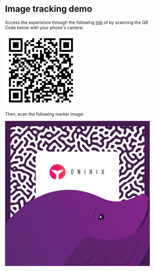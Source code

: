 # Image tracking demo

Access the experience through the following [link](https://onirix-ar.github.io/threejs/image-tracking/) of by scanning the QR Code below with your phone's camera:

![test-qr](test-qr.png)

Then, scan the following marker image:

![marker-image](marker-onirix.jpg)

